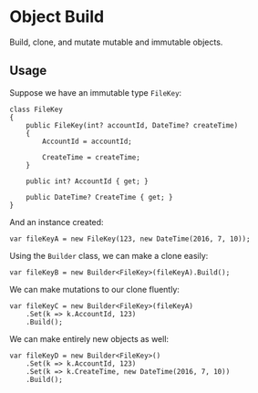 # Object Build

Build, clone, and mutate mutable and immutable objects.

## Usage

Suppose we have an immutable type `FileKey`:
```
class FileKey
{
    public FileKey(int? accountId, DateTime? createTime)
    {
        AccountId = accountId;
        
        CreateTime = createTime;
    }
    
    public int? AccountId { get; }
    
    public DateTime? CreateTime { get; }
}
```
And an instance created:
```
var fileKeyA = new FileKey(123, new DateTime(2016, 7, 10));
```
Using the `Builder` class, we can make a clone easily:
```
var fileKeyB = new Builder<FileKey>(fileKeyA).Build();
```
We can make mutations to our clone fluently:
```
var fileKeyC = new Builder<FileKey>(fileKeyA)
    .Set(k => k.AccountId, 123)
    .Build();
```
We can make entirely new objects as well:
```
var fileKeyD = new Builder<FileKey>()
    .Set(k => k.AccountId, 123)
    .Set(k => k.CreateTime, new DateTime(2016, 7, 10))
    .Build();
```
